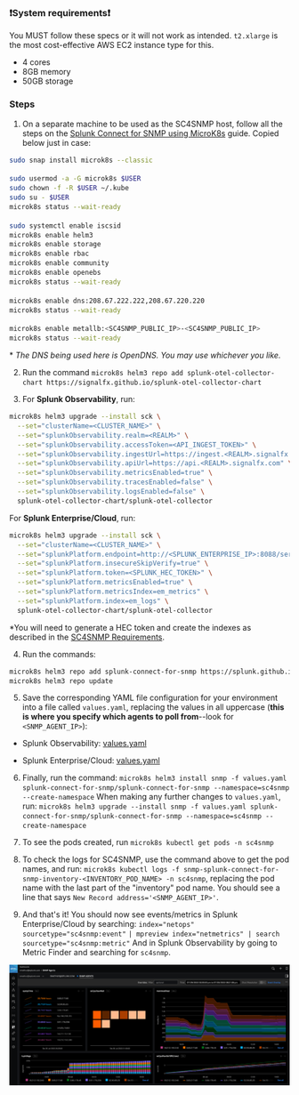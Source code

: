 ### ❗System requirements❗ 
You MUST follow these specs or it will not work as intended. `t2.xlarge` is the most cost-effective AWS EC2 instance type for this.

- 4 cores
- 8GB memory
- 50GB storage

### Steps
1. On a separate machine to be used as the SC4SNMP host, follow all the steps on the [Splunk Connect for SNMP using MicroK8s](https://splunk.github.io/splunk-connect-for-snmp/main/gettingstarted/mk8s/k8s-microk8s) guide. Copied below just in case:
```bash
sudo snap install microk8s --classic

sudo usermod -a -G microk8s $USER
sudo chown -f -R $USER ~/.kube
sudo su - $USER
microk8s status --wait-ready

sudo systemctl enable iscsid
microk8s enable helm3
microk8s enable storage
microk8s enable rbac
microk8s enable community
microk8s enable openebs
microk8s status --wait-ready

microk8s enable dns:208.67.222.222,208.67.220.220
microk8s status --wait-ready

microk8s enable metallb:<SC4SNMP_PUBLIC_IP>-<SC4SNMP_PUBLIC_IP>
microk8s status --wait-ready
```
\* *The DNS being used here is OpenDNS. You may use whichever you like.*

2. Run the command
`microk8s helm3 repo add splunk-otel-collector-chart https://signalfx.github.io/splunk-otel-collector-chart`

3. For **Splunk Observability**, run:
```bash
microk8s helm3 upgrade --install sck \
  --set="clusterName=<CLUSTER_NAME>" \
  --set="splunkObservability.realm=<REALM>" \
  --set="splunkObservability.accessToken=<API_INGEST_TOKEN>" \
  --set="splunkObservability.ingestUrl=https://ingest.<REALM>.signalfx.com" \
  --set="splunkObservability.apiUrl=https://api.<REALM>.signalfx.com" \
  --set="splunkObservability.metricsEnabled=true" \
  --set="splunkObservability.tracesEnabled=false" \
  --set="splunkObservability.logsEnabled=false" \
  splunk-otel-collector-chart/splunk-otel-collector
```
For **Splunk Enterprise/Cloud**, run:
```bash
microk8s helm3 upgrade --install sck \
  --set="clusterName=<CLUSTER_NAME>" \
  --set="splunkPlatform.endpoint=http://<SPLUNK_ENTERPRISE_IP>:8088/services/collector" \
  --set="splunkPlatform.insecureSkipVerify=true" \
  --set="splunkPlatform.token=<SPLUNK_HEC_TOKEN>" \
  --set="splunkPlatform.metricsEnabled=true" \
  --set="splunkPlatform.metricsIndex=em_metrics" \
  --set="splunkPlatform.index=em_logs" \
  splunk-otel-collector-chart/splunk-otel-collector
```
\*You will need to generate a HEC token and create the indexes as described in the [SC4SNMP Requirements](https://splunk.github.io/splunk-connect-for-snmp/main/gettingstarted/splunk-requirements).

4. Run the commands:
```bash
microk8s helm3 repo add splunk-connect-for-snmp https://splunk.github.io/splunk-connect-for-snmp
microk8s helm3 repo update
```

5. Save the corresponding YAML file configuration for your environment into a file called `values.yaml`, replacing the values in all uppercase (**this is where you specify which agents to poll from**--look for `<SNMP_AGENT_IP>`):

  - Splunk Observability: [values.yaml](https://gist.githubusercontent.com/smathur-splunk/4660aab9c9aed7bac8bc95c20ec6afb4/raw/257b48c476cecb33685ba2641e9b510bf5bf7077/splunk_o11y_values.yaml)

  - Splunk Enterprise/Cloud: [values.yaml](https://gist.githubusercontent.com/smathur-splunk/4660aab9c9aed7bac8bc95c20ec6afb4/raw/257b48c476cecb33685ba2641e9b510bf5bf7077/splunk_enterprise_values.yaml)

6. Finally, run the command:
`microk8s helm3 install snmp -f values.yaml splunk-connect-for-snmp/splunk-connect-for-snmp --namespace=sc4snmp --create-namespace`
When making any further changes to `values.yaml`, run:
`microk8s helm3 upgrade --install snmp -f values.yaml splunk-connect-for-snmp/splunk-connect-for-snmp --namespace=sc4snmp --create-namespace`

7. To see the pods created, run `microk8s kubectl get pods -n sc4snmp`

8. To check the logs for SC4SNMP, use the command above to get the pod names, and run:
`microk8s kubectl logs -f snmp-splunk-connect-for-snmp-inventory-<INVENTORY_POD_NAME> -n sc4snmp`, replacing the pod name with the last part of the "inventory" pod name.
You should see a line that says `New Record address='<SNMP_AGENT_IP>'`.

9. And that's it! You should now see events/metrics in Splunk Enterprise/Cloud by searching:
`index="netops" sourcetype="sc4snmp:event"`
`| mpreview index="netmetrics" | search sourcetype="sc4snmp:metric"`
And in Splunk Observability by going to Metric Finder and searching for `sc4snmp`.

![Custom SNMP Dashboard in Splunk Observability](images/snmp_dash.png)
